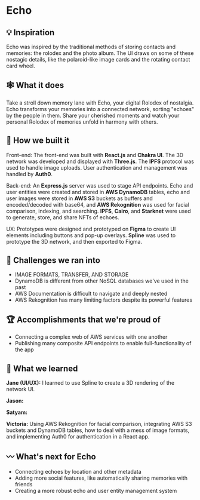 # Echo

## 💡 Inspiration
Echo was inspired by the traditional methods of storing contacts and memories: the rolodex and the photo album. The UI draws on some of these nostagic details, like the polaroid-like image cards and the rotating contact card wheel.

## 🕸️ What it does
Take a stroll down memory lane with Echo, your digital Rolodex of nostalgia. Echo transforms your memories into a connected network, sorting "echoes" by the people in them. Share your cherished moments and watch your personal Rolodex of memories unfold in harmony with others.

## 🧰 How we built it
Front-end: The front-end was built with **React.js** and **Chakra UI**. The 3D network was developed and displayed with **Three.js**. The **IPFS** protocol was used to handle image uploads. User authentication and management was handled by **Auth0**.

Back-end: An **Express.js** server was used to stage API endpoints. Echo and user entities were created and stored in **AWS DynamoDB** tables, echo and user images were stored in **AWS S3** buckets as buffers and encoded/decoded with base64, and **AWS Rekognition** was used for facial comparison, indexing, and searching. **IPFS**, **Cairo**, and **Starknet** were used to generate, store, and share NFTs of echoes.

UX: Prototypes were designed and prototyped on **Figma** to create UI elements including buttons and pop-up overlays. **Spline** was used to prototype the 3D network, and then exported to Figma.

## 🧱 Challenges we ran into
* IMAGE FORMATS, TRANSFER, AND STORAGE
* DynamoDB is different from other NoSQL databases we've used in the past
* AWS Documentation is difficult to navigate and deeply nested
* AWS Rekognition has many limiting factors despite its powerful features

## 🏆 Accomplishments that we're proud of
* Connecting a complex web of AWS services with one another
* Publishing many composite API endpoints to enable full-functionality of the app

## 💭 What we learned

**Jane (UI/UX):** I learned to use Spline to create a 3D rendering of the network UI.

**Jason:**

**Satyam:**

**Victoria:** Using AWS Rekognition for facial comparison, integrating AWS S3 buckets and DynamoDB tables, how to deal with a mess of image formats, and implementing Auth0 for authentication in a React app.

## 〰️ What's next for Echo
* Connecting echoes by location and other metadata
* Adding more social features, like automatically sharing memories with friends
* Creating a more robust echo and user entity management system
